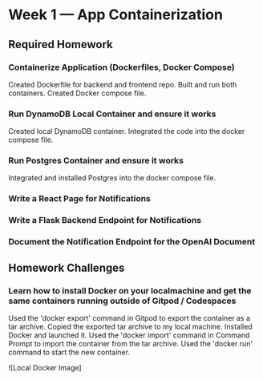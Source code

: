 # Week 1 — App Containerization

## Required Homework

### Containerize Application (Dockerfiles, Docker Compose)

Created Dockerfile for backend and frontend repo. Built and run both containers. Created Docker compose file.

### Run DynamoDB Local Container and ensure it works

Created local DynamoDB container. Integrated the code into the docker compose file.

### Run Postgres Container and ensure it works

Integrated and installed Postgres into the docker compose file.

### Write a React Page for Notifications

### Write a Flask Backend Endpoint for Notifications

### Document the Notification Endpoint for the OpenAI Document

## Homework Challenges

### Learn how to install Docker on your localmachine and get the same containers running outside of Gitpod / Codespaces

Used the 'docker export' command in Gitpod to export the container as a tar archive. Copied the exported tar archive to my local machine. Installed Docker and launched it. Used the 'docker import' command in Command Prompt to import the container from the tar archive. Used the 'docker run' command to start the new container.

![Local Docker Image] 
